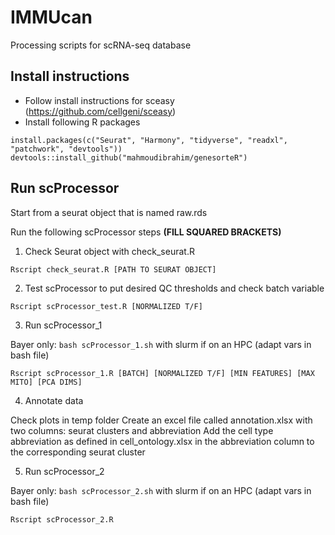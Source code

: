 # IMMUcan

Processing scripts for scRNA-seq database

## Install instructions

- Follow install instructions for sceasy (https://github.com/cellgeni/sceasy)
- Install following R packages
```
install.packages(c("Seurat", "Harmony", "tidyverse", "readxl", "patchwork", "devtools"))
devtools::install_github("mahmoudibrahim/genesorteR") 
```

## Run scProcessor
Start from a seurat object that is named raw.rds

Run the following scProcessor steps **(FILL SQUARED BRACKETS)**

1. Check Seurat object with check_seurat.R

``` 
Rscript check_seurat.R [PATH TO SEURAT OBJECT] 
```

2. Test scProcessor to put desired QC thresholds and check batch variable

``` 
Rscript scProcessor_test.R [NORMALIZED T/F] 
```

3. Run scProcessor_1

Bayer only: `bash scProcessor_1.sh` with slurm if on an HPC (adapt vars in bash file)

```
Rscript scProcessor_1.R [BATCH] [NORMALIZED T/F] [MIN FEATURES] [MAX MITO] [PCA DIMS]
```

4. Annotate data

Check plots in temp folder
Create an excel file called annotation.xlsx with two columns: seurat clusters and abbreviation
Add the cell type abbreviation as defined in cell_ontology.xlsx in the abbreviation column to the corresponding seurat cluster

5. Run scProcessor_2

Bayer only: `bash scProcessor_2.sh` with slurm if on an HPC (adapt vars in bash file)

```
Rscript scProcessor_2.R
```
